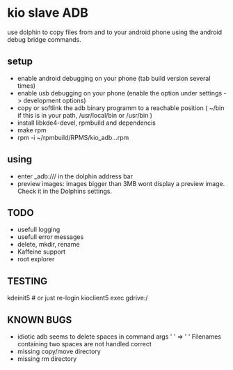 # kio slave ADB

use dolphin to copy files from and to your android phone using the android debug bridge commands.

## setup

* enable android debugging on your phone (tab build version several times)
* enable usb debugging on your phone (enable the option under settings -> development options)
* copy or softlink the adb binary programm to a reachable position ( ~/bin if this is in your path, /usr/local/bin or /usr/bin )
* install libkde4-devel, rpmbuild and dependencis
* make rpm
* rpm -i ~/rpmbuild/RPMS/kio_adb...rpm

## using

* enter _adb:/// in the dolphin address bar
* preview images: images bigger than 3MB wont display a preview image. Check it in the Dolphins settings.

## TODO

* usefull logging
* usefull error messages
* delete, mkdir, rename
* Kaffeine support
* root explorer

## TESTING

 kdeinit5 # or just re-login
 kioclient5 exec gdrive:/

## KNOWN BUGS

* idiotic adb seems to delete spaces in command args
  '  ' => ' '
  Filenames containing two spaces are not handled correct
* missing copy/move directory
* missing rm directory
